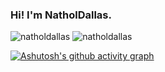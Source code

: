 ### Hi! I'm NatholDallas.

<img src="https://github-readme-stats.vercel.app/api/top-langs?username=natholdallas&show_icons=true&theme=vue-dark&layout=compact" alt="natholdallas" />

<img src="https://github-readme-stats.vercel.app/api?username=natholdallas&show_icons=true&theme=vue-dark" alt="natholdallas" />

[![Ashutosh's github activity graph](https://github-readme-activity-graph.vercel.app/graph?username=natholdallas&theme=vue)](https://github.com/ashutosh00710/github-readme-activity-graph)

